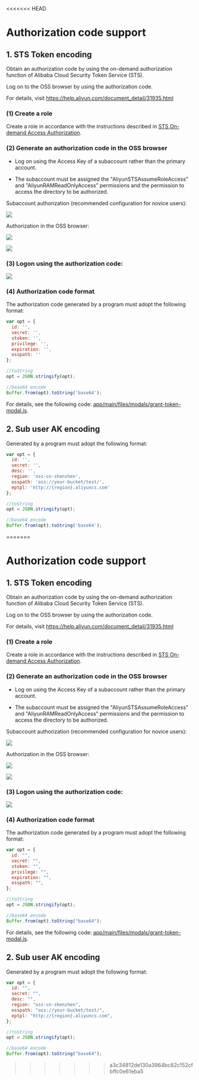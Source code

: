 <<<<<<< HEAD
# Authorization code support


## 1. STS Token encoding

Obtain an authorization code by using the on-demand authorization function of Alibaba Cloud Security Token Service (STS).

Log on to the OSS browser by using the authorization code.

For details, visit https://help.aliyun.com/document_detail/31935.html

### (1) Create a role

Create a role in accordance with the instructions described in [STS On-demand Access Authorization](https://help.aliyun.com/document_detail/31935.html).

### (2) Generate an authorization code in the OSS browser

* Log on using the Access Key of a subaccount rather than the primary account.

* The subaccount must be assigned the "AliyunSTSAssumeRoleAccess" and "AliyunRAMReadOnlyAccess" permissions and the permission to access the directory to be authorized.

Subaccount authorization (recommended configuration for novice users):

![](../preview/genToken1.png)


Authorization in the OSS browser:


![](../preview/genToken2.png)

![](../preview/genToken3.png)



### (3) Logon using the authorization code:

![](../preview/token-login.png)

### (4) Authorization code format

The authorization code generated by a program must adopt the following format:

```javascript
var opt = {
  id: '',
  secret: '',
  stoken: '',
  privilege: '',
  expiration: '',
  osspath: ''
};

//toString
opt = JSON.stringify(opt);

//base64 encode
Buffer.from(opt).toString('base64');
```

For details, see the following code: [app/main/files/modals/grant-token-modal.js](app/main/files/modals/grant-token-modal.js).



## 2. Sub user AK encoding

Generated by a program must adopt the following format:

```javascript
var opt = {
  id: '',
  secret: '',
  desc: '',
  region: 'oss-cn-shenzhen',
  osspath: 'oss://your-bucket/test/',  
  eptpl: 'http://{region}.aliyuncs.com'
};

//toString
opt = JSON.stringify(opt);

//base64 encode
Buffer.from(opt).toString('base64');
```
=======
# Authorization code support

## 1. STS Token encoding

Obtain an authorization code by using the on-demand authorization function of Alibaba Cloud Security Token Service (STS).

Log on to the OSS browser by using the authorization code.

For details, visit https://help.aliyun.com/document_detail/31935.html

### (1) Create a role

Create a role in accordance with the instructions described in [STS On-demand Access Authorization](https://help.aliyun.com/document_detail/31935.html).

### (2) Generate an authorization code in the OSS browser

- Log on using the Access Key of a subaccount rather than the primary account.

- The subaccount must be assigned the "AliyunSTSAssumeRoleAccess" and "AliyunRAMReadOnlyAccess" permissions and the permission to access the directory to be authorized.

Subaccount authorization (recommended configuration for novice users):

![](../preview/genToken1.png)

Authorization in the OSS browser:

![](../preview/genToken2.png)

![](../preview/genToken3.png)

### (3) Logon using the authorization code:

![](../preview/token-login.png)

### (4) Authorization code format

The authorization code generated by a program must adopt the following format:

```javascript
var opt = {
  id: "",
  secret: "",
  stoken: "",
  privilege: "",
  expiration: "",
  osspath: "",
};

//toString
opt = JSON.stringify(opt);

//base64 encode
Buffer.from(opt).toString("base64");
```

For details, see the following code: [app/main/files/modals/grant-token-modal.js](app/main/files/modals/grant-token-modal.js).

## 2. Sub user AK encoding

Generated by a program must adopt the following format:

```javascript
var opt = {
  id: "",
  secret: "",
  desc: "",
  region: "oss-cn-shenzhen",
  osspath: "oss://your-bucket/test/",
  eptpl: "http://{region}.aliyuncs.com",
};

//toString
opt = JSON.stringify(opt);

//base64 encode
Buffer.from(opt).toString("base64");
```
>>>>>>> a3c34812de130a3964bc82c152cfbffc0e61eba5

